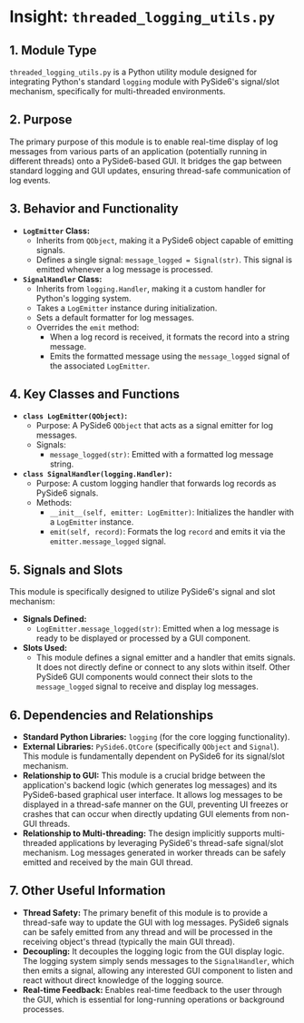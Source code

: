# Insight: `threaded_logging_utils.py`

## 1. Module Type

`threaded_logging_utils.py` is a Python utility module designed for integrating Python's standard `logging` module with PySide6's signal/slot mechanism, specifically for multi-threaded environments.

## 2. Purpose

The primary purpose of this module is to enable real-time display of log messages from various parts of an application (potentially running in different threads) onto a PySide6-based GUI. It bridges the gap between standard logging and GUI updates, ensuring thread-safe communication of log events.

## 3. Behavior and Functionality

- **`LogEmitter` Class:**
  - Inherits from `QObject`, making it a PySide6 object capable of emitting signals.
  - Defines a single signal: `message_logged = Signal(str)`. This signal is emitted whenever a log message is processed.
- **`SignalHandler` Class:**
  - Inherits from `logging.Handler`, making it a custom handler for Python's logging system.
  - Takes a `LogEmitter` instance during initialization.
  - Sets a default formatter for log messages.
  - Overrides the `emit` method:
    - When a log record is received, it formats the record into a string message.
    - Emits the formatted message using the `message_logged` signal of the associated `LogEmitter`.

## 4. Key Classes and Functions

- **`class LogEmitter(QObject)`:**
  - Purpose: A PySide6 `QObject` that acts as a signal emitter for log messages.
  - Signals:
    - `message_logged(str)`: Emitted with a formatted log message string.
- **`class SignalHandler(logging.Handler)`:**
  - Purpose: A custom logging handler that forwards log records as PySide6 signals.
  - Methods:
    - `__init__(self, emitter: LogEmitter)`: Initializes the handler with a `LogEmitter` instance.
    - `emit(self, record)`: Formats the log `record` and emits it via the `emitter.message_logged` signal.

## 5. Signals and Slots

This module is specifically designed to utilize PySide6's signal and slot mechanism:

- **Signals Defined:**
  - `LogEmitter.message_logged(str)`: Emitted when a log message is ready to be displayed or processed by a GUI component.
- **Slots Used:**
  - This module defines a signal emitter and a handler that emits signals. It does not directly define or connect to any slots within itself. Other PySide6 GUI components would connect their slots to the `message_logged` signal to receive and display log messages.

## 6. Dependencies and Relationships

- **Standard Python Libraries:** `logging` (for the core logging functionality).
- **External Libraries:** `PySide6.QtCore` (specifically `QObject` and `Signal`). This module is fundamentally dependent on PySide6 for its signal/slot mechanism.
- **Relationship to GUI:** This module is a crucial bridge between the application's backend logic (which generates log messages) and its PySide6-based graphical user interface. It allows log messages to be displayed in a thread-safe manner on the GUI, preventing UI freezes or crashes that can occur when directly updating GUI elements from non-GUI threads.
- **Relationship to Multi-threading:** The design implicitly supports multi-threaded applications by leveraging PySide6's thread-safe signal/slot mechanism. Log messages generated in worker threads can be safely emitted and received by the main GUI thread.

## 7. Other Useful Information

- **Thread Safety:** The primary benefit of this module is to provide a thread-safe way to update the GUI with log messages. PySide6 signals can be safely emitted from any thread and will be processed in the receiving object's thread (typically the main GUI thread).
- **Decoupling:** It decouples the logging logic from the GUI display logic. The logging system simply sends messages to the `SignalHandler`, which then emits a signal, allowing any interested GUI component to listen and react without direct knowledge of the logging source.
- **Real-time Feedback:** Enables real-time feedback to the user through the GUI, which is essential for long-running operations or background processes.
